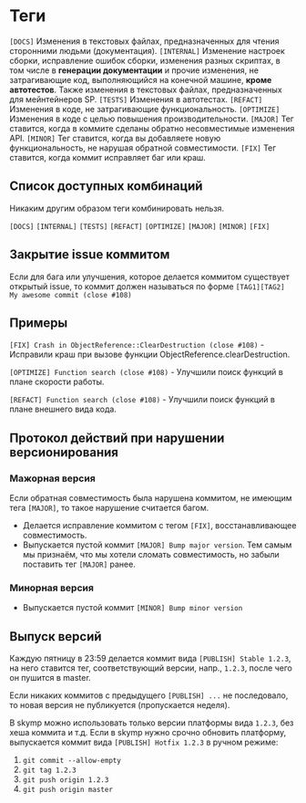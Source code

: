 # Теги

`[DOCS]` Изменения в текстовых файлах, предназначенных для чтения сторонними людьми (документация).
`[INTERNAL]` Изменение настроек сборки, исправление ошибок сборки, изменения разных скриптах, в том числе в **генерации документации** и прочие изменения, не затрагивающие код, выполняющийся на конечной машине, **кроме автотестов**. Также изменения в текстовых файлах, предназначенных для мейнтейнеров SP.
`[TESTS]` Изменения в автотестах.
`[REFACT]` Изменения в коде, не затрагивающие функциональность.
`[OPTIMIZE]` Изменения в коде с целью повышения производительности.
`[MAJOR]` Тег ставится, когда в коммите сделаны обратно несовместимые изменения API.
`[MINOR]` Тег ставится, когда вы добавляете новую функциональность, не нарушая обратной совместимости.
`[FIX]` Тег ставится, когда коммит исправляет баг или краш.

## Список доступных комбинаций

Никаким другим образом теги комбинировать нельзя.

`[DOCS]`
`[INTERNAL]`
`[TESTS]`
`[REFACT]`
`[OPTIMIZE]`
`[MAJOR]`
`[MINOR]`
`[FIX]`

## Закрытие issue коммитом

Если для бага или улучшения, которое делается коммитом существует открытый issue, то коммит должен называться по форме `[TAG1][TAG2] My awesome commit (close #108)`

## Примеры

`[FIX] Crash in ObjectReference::СlearDestruction (close #108)` - Исправили краш при вызове функции ObjectReference.clearDestruction.

`[OPTIMIZE] Function search (close #108)` - Улучшили поиск функций в плане скорости работы.

`[REFACT] Function search (close #108)` - Улучшили поиск функций в плане внешнего вида кода.

## Протокол действий при нарушении версионирования

### Мажорная версия

Если обратная совместимость была нарушена коммитом, не имеющим тега `[MAJOR]`, то такое нарушение считается багом.

- Делается исправление коммитом с тегом `[FIX]`, восстанавливающее совместимость.
- Выпускается пустой коммит `[MAJOR] Bump major version`. Тем самым мы признаём, что мы хотели сломать совместимость, но забыли поставить тег `[MAJOR]` ранее.

### Минорная версия

- Выпускается пустой коммит `[MINOR] Bump minor version`

## Выпуск версий

Каждую пятницу в 23:59 делается коммит вида `[PUBLISH] Stable 1.2.3`, на него ставится тег, соответствующий версии, напр., `1.2.3`, после чего он пушится в master.

Если никаких коммитов с предыдущего `[PUBLISH] ...` не последовало, то новая версия не публикуется (пропускается неделя).

В skymp можно использовать только версии платформы вида `1.2.3`, без хеша коммита и т.д. Если в skymp нужно срочно обновить платформу, выпускается коммит вида `[PUBLISH] Hotfix 1.2.3` в ручном режиме:

1.  `git commit --allow-empty`
2.  `git tag 1.2.3`
3.  `git push origin 1.2.3`
4.  `git push origin master`
